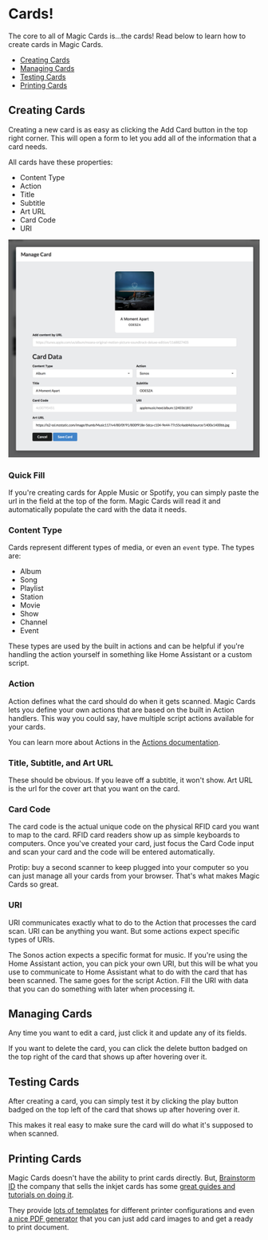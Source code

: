 # Cards!

The core to all of Magic Cards is...the cards! Read below to learn how to create cards in Magic Cards.

* [Creating Cards](#creating-cards)
* [Managing Cards](#managing-cards)
* [Testing Cards](#testing-cards)
* [Printing Cards](#printing-cards)


## Creating Cards

Creating a new card is as easy as clicking the Add Card button in the top right corner. This will open a form to let you add all of the information that a card needs.

All cards have these properties:

* Content Type
* Action
* Title
* Subtitle
* Art URL
* Card Code
* URI

![](/docs/images/card-form.png)

### Quick Fill

If you're creating cards for Apple Music or Spotify, you can simply paste the url in the field at the top of the form. Magic Cards will read it and automatically populate the card with the data it needs.


### Content Type

Cards represent different types of media, or even an `event` type. The types are:

* Album
* Song
* Playlist
* Station
* Movie
* Show
* Channel
* Event

These types are used by the built in actions and can be helpful if you're handling the action yourself in something like Home Assistant or a custom script.

### Action

Action defines what the card should do when it gets scanned. Magic Cards lets you define your own actions that are based on the built in Action handlers. This way you could say, have multiple script actions available for your cards.

You can learn more about Actions in the [Actions documentation](actions.md).

### Title, Subtitle, and Art URL

These should be obvious. If you leave off a subtitle, it won't show. Art URL is the url for the cover art that you want on the card.

### Card Code

The card code is the actual unique code on the physical RFID card you want to map to the card. RFID card readers show up as simple keyboards to computers.  Once you've created your card, just focus the Card Code input and scan your card and the code will be entered automatically.

Protip: buy a second scanner to keep plugged into your computer so you can just manage all your cards from your browser. That's what makes Magic Cards so great.

### URI

URI communicates exactly what to do to the Action that processes the card scan. URI can be anything you want. But some actions expect specific types of URIs.

The Sonos action expects a specific format for music. If you're using the Home Assistant action, you can pick your own URI, but this will be what you use to communicate to Home Assistant what to do with the card that has been scanned. The same goes for the script Action. Fill the URI with data that you can do something with later when processing it.

## Managing Cards

Any time you want to edit a card, just click it and update any of its fields.

If you want to delete the card, you can click the delete button badged on the top right of the card that shows up after hovering over it.

## Testing Cards

After creating a card, you can simply test it by clicking the play button badged on the top left of the card that shows up after hovering over it.

This makes it real easy to make sure the card will do what it's supposed to when scanned.

## Printing Cards

Magic Cards doesn't have the ability to print cards directly. But, [Brainstorm ID](https://brainstormidsupply.com) the company that sells the inkjet cards has some [great guides and tutorials on doing it](https://brainstormidsupply.com/guides-videos-tutorials/).

They provide [lots of templates](https://brainstormidsupply.com/learning-center/inkjet-pvc-cards-help.html) for different printer configurations and even [a nice PDF generator](https://brainstormidsupply.com/id-card-printing-layout-tool.html) that you can just add card images to and get a ready to print document.
